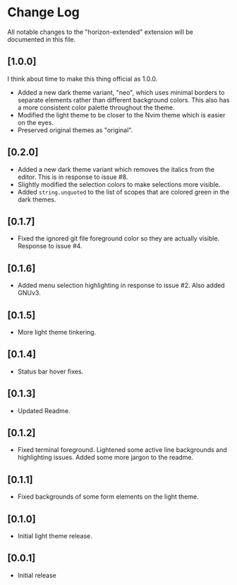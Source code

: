 # Change Log

All notable changes to the "horizon-extended" extension will be documented in this file.

## [1.0.0]

I think about time to make this thing official as 1.0.0.

- Added a new dark theme variant, "neo", which uses minimal borders to separate elements rather than different background colors. This also has a more consistent color palette throughout the theme.
- Modified the light theme to be closer to the Nvim theme which is easier on the eyes.
- Preserved original themes as "original".

## [0.2.0]

- Added a new dark theme variant which removes the italics from the editor. This is in response to issue #8.
- Slightly modified the selection colors to make selections more visible.
- Added `string.unquoted` to the list of scopes that are colored green in the dark themes.

## [0.1.7]

- Fixed the ignored git file foreground color so they are actually visible. Response to issue #4.

## [0.1.6]

- Added menu selection highlighting in response to issue #2. Also added GNUv3.

## [0.1.5]

- More light theme tinkering.

## [0.1.4]

- Status bar hover fixes.

## [0.1.3]

- Updated Readme.

## [0.1.2]

- Fixed terminal foreground. Lightened some active line backgrounds and highlighting issues. Added some more jargon to the readme.
  
## [0.1.1]

- Fixed backgrounds of some form elements on the light theme.

## [0.1.0]

- Initial light theme release.

## [0.0.1]

- Initial release
